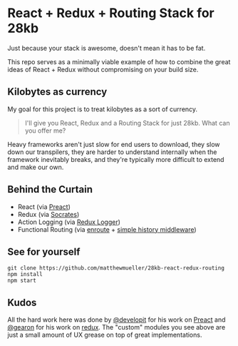 # React + Redux + Routing Stack for 28kb

Just because your stack is awesome, doesn't mean it has to be fat.

This repo serves as a minimally viable example of how to combine the great ideas of React + Redux without compromising on your build size.

## Kilobytes as currency

My goal for this project is to treat kilobytes as a sort of currency.

> I'll give you React, Redux and a Routing Stack for just 28kb. What can you offer me?

Heavy frameworks aren't just slow for end users to download, they slow down our transpilers, they are harder to understand internally when the framework inevitably breaks, and they're typically more difficult to extend and make our own.

## Behind the Curtain

- React (via [Preact](https://github.com/developit/preact))
- Redux (via [Socrates](https://github.com/matthewmueller/socrates))
- Action Logging (via [Redux Logger](https://github.com/fcomb/redux-logger))
- Functional Routing (via [enroute](https://github.com/lapwinglabs/enroute) + [simple history middleware](https://github.com/matthewmueller/redux-routes))

## See for yourself

```
git clone https://github.com/matthewmueller/28kb-react-redux-routing
npm install
npm start
```

## Kudos

All the hard work here was done by [@developit](https://github.com/developit) for his work on [Preact](https://github.com/developit/preact) and [@gearon](https://github.com/gaearon) for his work on [redux](https://github.com/reactjs/redux). The "custom" modules you see above are just a small amount of UX grease on top of great implementations.
